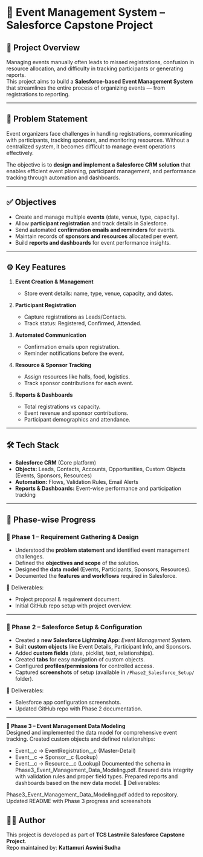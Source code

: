 # 🎉 Event Management System – Salesforce Capstone Project

## 📌 Project Overview
Managing events manually often leads to missed registrations, confusion in resource allocation, and difficulty in tracking participants or generating reports.  
This project aims to build a **Salesforce-based Event Management System** that streamlines the entire process of organizing events — from registrations to reporting.

---

## 🎯 Problem Statement
Event organizers face challenges in handling registrations, communicating with participants, tracking sponsors, and monitoring resources. Without a centralized system, it becomes difficult to manage event operations effectively.  

The objective is to **design and implement a Salesforce CRM solution** that enables efficient event planning, participant management, and performance tracking through automation and dashboards.

---

## ✅ Objectives
- Create and manage multiple **events** (date, venue, type, capacity).  
- Allow **participant registration** and track details in Salesforce.  
- Send automated **confirmation emails and reminders** for events.  
- Maintain records of **sponsors and resources** allocated per event.  
- Build **reports and dashboards** for event performance insights.  

---

## ⚙️ Key Features
1. **Event Creation & Management**  
   - Store event details: name, type, venue, capacity, and dates.  

2. **Participant Registration**  
   - Capture registrations as Leads/Contacts.  
   - Track status: Registered, Confirmed, Attended.  

3. **Automated Communication**  
   - Confirmation emails upon registration.  
   - Reminder notifications before the event.  

4. **Resource & Sponsor Tracking**  
   - Assign resources like halls, food, logistics.  
   - Track sponsor contributions for each event.  

5. **Reports & Dashboards**  
   - Total registrations vs capacity.  
   - Event revenue and sponsor contributions.  
   - Participant demographics and attendance.  

---

## 🛠️ Tech Stack
- **Salesforce CRM** (Core platform)  
- **Objects:** Leads, Contacts, Accounts, Opportunities, Custom Objects (Events, Sponsors, Resources)  
- **Automation:** Flows, Validation Rules, Email Alerts  
- **Reports & Dashboards:** Event-wise performance and participation tracking  

---

## 📂 Phase-wise Progress

### 🔹 Phase 1 – Requirement Gathering & Design
- Understood the **problem statement** and identified event management challenges.  
- Defined the **objectives and scope** of the solution.  
- Designed the **data model** (Events, Participants, Sponsors, Resources).  
- Documented the **features and workflows** required in Salesforce.  

📁 Deliverables:  
- Project proposal & requirement document.  
- Initial GitHub repo setup with project overview.  

---

### 🔹 Phase 2 – Salesforce Setup & Configuration
- Created a **new Salesforce Lightning App**: *Event Management System*.  
- Built **custom objects** like Event Details, Participant Info, and Sponsors.  
- Added **custom fields** (date, picklist, text, relationships).  
- Created **tabs** for easy navigation of custom objects.  
- Configured **profiles/permissions** for controlled access.  
- Captured **screenshots** of setup (available in `/Phase2_Salesforce_Setup/` folder).  

📁 Deliverables:  
- Salesforce app configuration screenshots.  
- Updated GitHub repo with Phase 2 documentation.  

---

**🔹 Phase 3 – Event Management Data Modeling**  
Designed and implemented the data model for comprehensive event tracking.
Created custom objects and defined relationships:
- Event__c → EventRegistration__c (Master-Detail)
- Event__c → Sponsor__c (Lookup)
- Event__c → Resource__c (Lookup)
Documented the schema in Phase3_Event_Management_Data_Modeling.pdf.
Ensured data integrity with validation rules and proper field types.
Prepared reports and dashboards based on the new data model.
📁 Deliverables:

Phase3_Event_Management_Data_Modeling.pdf added to repository.
Updated README with Phase 3 progress and screenshots 

## 👨‍💻 Author
This project is developed as part of **TCS Lastmile Salesforce Capstone Project**.  
Repo maintained by: **Kattamuri Aswini Sudha**  
